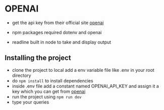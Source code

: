 # OPENAI

- get the api key from their official site [openai](https://platform.openai.com/)
- npm packages required dotenv and openai

- readline built in node to take and display output

## Installing the project 

- clone the project to local add a env variable file like .env in your root directory
- do `npm install` to install dependencies
- inside .env file add a constant named OPENAI_API_KEY and assign it a key which you can get from [openai](https://platform.openai.com/)
- run the project using `npm run dev`
- type your queries


